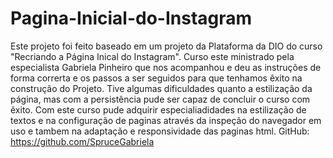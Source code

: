 # Pagina-Inicial-do-Instagram
Este projeto foi feito baseado em um projeto da Plataforma da DIO do curso "Recriando a Página Inical do Instagram". Curso este ministrado pela especialista Gabriela Pinheiro que nos acompanhou e deu as instruções de forma correrta e os passos a ser seguidos para que tenhamos êxito na construção do Projeto. Tive algumas dificuldades quanto a estilização da página, mas com a persistência pude ser capaz de concluir o curso com êxito. Com este curso pude adquirir especialiadidades na estilização de textos e na configuração de paginas através da inspeção do navegador em uso e tambem na adaptação e responsividade das paginas html.
GitHub: https://github.com/SpruceGabriela
